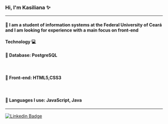### Hi, I'm Kasiliana :sparkles:
---
#### :book: I am a student of information systems at the Federal University of Ceará and I am looking for experience with a main focus on front-end

#### Technology :computer: 

  #### :vhs: Database: PostgreSQL 
  
  &nbsp;
 #### :sunrise_over_mountains: Front-end: HTML5,CSS3 
 
  &nbsp;
 #### :high_brightness: Languages I use: JavaScript, Java 
---
 [![Linkedin Badge](https://img.shields.io/badge/LinkedIn-0077B5?style=for-the-badge&logo=linkedin&logoColor=white&link=https://www.linkedin.com/in/kasiliana-oliveira/)](https://www.linkedin.com/in/kasiliana-oliveira/)
<!--[![Gmail Badge](https://img.shields.io/badge/Gmail-D14836?style=for-the-badge&logo=gmail&logoColor=white&link=https://mail.google.com/mail/u/0/#inbox)](https://mail.google.com/mail/u/0/#inbox)
-->
